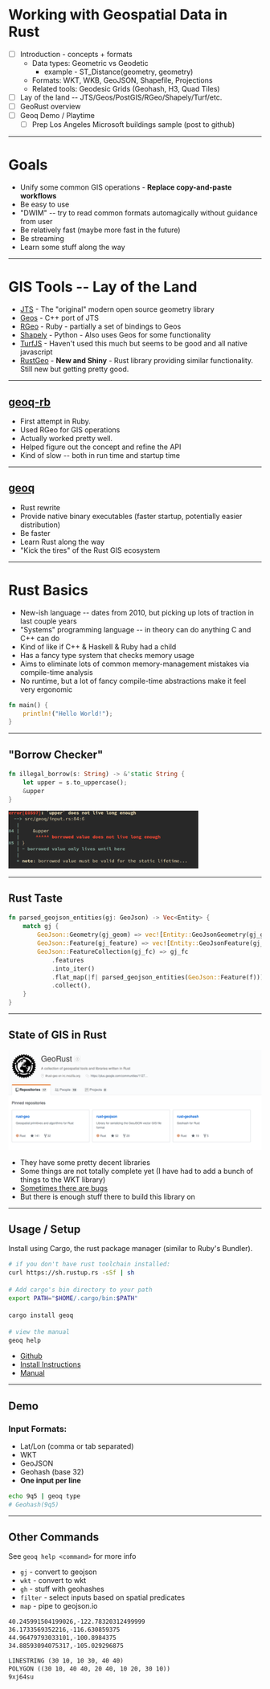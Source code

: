 # Working with Geospatial Data in Rust

* [ ] Introduction - concepts + formats
  * Data types: Geometric vs Geodetic
    * example - ST_Distance(geometry, geometry)
  * Formats: WKT, WKB, GeoJSON, Shapefile, Projections
  * Related tools: Geodesic Grids (Geohash, H3, Quad Tiles)
* [ ] Lay of the land -- JTS/Geos/PostGIS/RGeo/Shapely/Turf/etc.
* [ ] GeoRust overview
* [ ] Geoq Demo / Playtime
  * [ ] Prep Los Angeles Microsoft buildings sample (post to github)

---

# Goals

* Unify some common GIS operations - **Replace copy-and-paste workflows**
* Be easy to use
* "DWIM" -- try to read common formats automagically without guidance from user
* Be relatively fast (maybe more fast in the future)
* Be streaming
* Learn some stuff along the way

---

# GIS Tools -- Lay of the Land

* [JTS](https://github.com/locationtech/jts) - The "original" modern open source geometry library
* [Geos](http://geos.refractions.net/ro/doxygen_docs/html/) - C++ port of JTS
* [RGeo](https://github.com/rgeo/rgeo) - Ruby - partially a set of bindings to Geos
* [Shapely](https://github.com/Toblerity/Shapely) - Python - Also uses Geos for some functionality
* [TurfJS](https://github.com/Turfjs/turf) - Haven't used this much but seems to be good and all native javascript
* [RustGeo](https://github.com/georust/rust-geo) - **New and Shiny** - Rust library providing similar functionality. Still new but getting pretty good.

---

## [geoq-rb](https://github.com/worace/geoq-rb)

* First attempt in Ruby.
* Used RGeo for GIS operations
* Actually worked pretty well.
* Helped figure out the concept and refine the API
* Kind of slow -- both in run time and startup time

---

## [geoq](https://github.com/worace/geoq)

* Rust rewrite
* Provide native binary executables (faster startup, potentially easier distribution)
* Be faster
* Learn Rust along the way
* "Kick the tires" of the Rust GIS ecosystem

---

# Rust Basics

* New-ish language -- dates from 2010, but picking up lots of traction in last couple years
* "Systems" programming language -- in theory can do anything C and C++ can do
* Kind of like if C++ & Haskell & Ruby had a child
* Has a fancy type system that checks memory usage
* Aims to eliminate lots of common memory-management mistakes via compile-time analysis
* No runtime, but a lot of fancy compile-time abstractions make it feel very ergonomic

```rust
fn main() {
    println!("Hello World!");
}
```

---

## "Borrow Checker"

```rust
fn illegal_borrow(s: String) -> &'static String {
    let upper = s.to_uppercase();
    &upper
}
```

<img src="borrow.png" width="75%">

---

## Rust Taste

```rust
fn parsed_geojson_entities(gj: GeoJson) -> Vec<Entity> {
    match gj {
        GeoJson::Geometry(gj_geom) => vec![Entity::GeoJsonGeometry(gj_geom)],
        GeoJson::Feature(gj_feature) => vec![Entity::GeoJsonFeature(gj_feature)],
        GeoJson::FeatureCollection(gj_fc) => gj_fc
            .features
            .into_iter()
            .flat_map(|f| parsed_geojson_entities(GeoJson::Feature(f)))
            .collect(),
    }
}
```
---

## State of GIS in Rust

<img src="georust_org.png" width="100%">

* They have some pretty decent libraries
* Some things are not totally complete yet (I have had to add a bunch of things to the WKT library)
* [Sometimes there are bugs](https://github.com/georust/rust-geojson/pull/99)
* But there is enough stuff there to build this library on

---

## Usage / Setup

Install using Cargo, the rust package manager (similar to Ruby's Bundler).

```sh
# if you don't have rust toolchain installed:
curl https://sh.rustup.rs -sSf | sh

# Add cargo's bin directory to your path
export PATH="$HOME/.cargo/bin:$PATH"

cargo install geoq

# view the manual
geoq help
```

* [Github](https://github.com/worace/geoq)
* [Install Instructions](https://github.com/worace/geoq#install)
* [Manual](https://github.com/worace/geoq/blob/master/manual.md)

---

## Demo

### Input Formats:

* Lat/Lon (comma or tab separated)
* WKT
* GeoJSON
* Geohash (base 32)
* **One input per line**

```sh
echo 9q5 | geoq type
# Geohash(9q5)
```

---

## Other Commands

See `geoq help <command>` for more info

* `gj` - convert to geojson
* `wkt` - convert to wkt
* `gh` - stuff with geohashes
* `filter` - select inputs based on spatial predicates
* `map` - pipe to geojson.io

```
40.245991504199026,-122.78320312499999
36.1733569352216,-116.630859375
44.96479793033101,-100.8984375
34.88593094075317,-105.029296875
```

```
LINESTRING (30 10, 10 30, 40 40)
POLYGON ((30 10, 40 40, 20 40, 10 20, 30 10))
9xj64su
```
